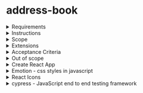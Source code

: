 # address-book

<details><summary>Requirements</summary>

You have been asked to develop an address book that allows a user to store (between
successive runs of the program) the name and phone numbers of their friends, with the
following functionality:

- To be able to display the list of friends and their corresponding phone numbers sorted
  by their name.
- Given another address book that may or may not contain the same friends, display the
  list of friends that are unique to each address book (the union of all the relative
  complements). For example given:

```js
Book1 = { "Bob", "Mary", "Jane" }
Book2 = { "Mary", "John", "Jane" }
```

The friends that are unique to each address book are:

```js
Book1 \ Book2 = { "Bob", "John" }
```

</details>

<details><summary>Instructions</summary>

- Develop the system in Java or Node.js
- High quality solution, well annotated and include tests.
- Persist information and you don't have to use a database.
- The simplest solution is often the best.
- The application must run and be easily built from source.
  </details>

<details><summary>Scope</summary>

- React frontend
  - Create an address book
    - Address Books (+)
      - address book1 (`\/`) (-)
      - address book2 (`/\`) (+)
        - Mary 0423 122 123 (edit) (-)
        - John 0432 123 132
        - Jane 0432 442 842
      - Unique Entries from book1 and book2 (\/)
  - Add an entry to the address book (name, phone number)
  - List address book entries sorted by name
  - Display unique names for any two Address books
- Java backend
  - Create and Address book
  - Add an entry to the address book
  - Get a list of address books
  - Get a list of entries an address book
    </details>

<details><summary>Extensions</summary>

- [cypress - JavaScript end to end testing framework](https://www.cypress.io)
- [storybooks - playground for UI components](https://storybook.js.org/)
  </details>

<details><summary>Acceptance Criteria</summary>
</details>

<details><summary>Out of scope</summary>

- React frontend
  - Login / Logout User
  - Delete an address book
    - Delete and entry in the address book
- Java backend
  - User authentication
  - Delete a book - Delete and entry in the address book
    </details>

<details><summary>Create React App</summary>

```bash
create-react-app --version
npm uninstall -g create-react-app
npx create-react-app --version
npx create-react-app react-ts-app --typescript
cd react-ts-app
npm install --save typescript @types/node @types/react @types/react-dom @types/jest
npm run start
```

- Reference: [Create React App - Adding TypeScript](https://create-react-app.dev/docs/adding-typescript)

</details>

<details><summary>Emotion - css styles in javascript</summary>

```bash
npm i @emotion/styled @emotion/core
```

- Reference: [React Emotion - Introduction](https://emotion.sh/docs/introduction)

</details>

<details><summary>React Icons</summary>

```bash
npm i -D react-icons
```

Reference: [React Icons](https://react-icons.netlify.com/)

</details>

<details><summary>cypress - JavaScript end to end testing framework</summary>

- installation

```bash
npm i -D cypress
```

- Running the functional tests

```
npm run start
npm run cypress:open
```

</details>
